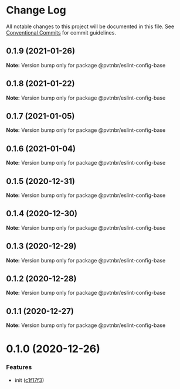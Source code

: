 # Change Log

All notable changes to this project will be documented in this file.
See [Conventional Commits](https://conventionalcommits.org) for commit guidelines.

## 0.1.9 (2021-01-26)

**Note:** Version bump only for package @pvtnbr/eslint-config-base





## 0.1.8 (2021-01-22)

**Note:** Version bump only for package @pvtnbr/eslint-config-base





## 0.1.7 (2021-01-05)

**Note:** Version bump only for package @pvtnbr/eslint-config-base





## 0.1.6 (2021-01-04)

**Note:** Version bump only for package @pvtnbr/eslint-config-base





## 0.1.5 (2020-12-31)

**Note:** Version bump only for package @pvtnbr/eslint-config-base





## 0.1.4 (2020-12-30)

**Note:** Version bump only for package @pvtnbr/eslint-config-base





## 0.1.3 (2020-12-29)

**Note:** Version bump only for package @pvtnbr/eslint-config-base





## 0.1.2 (2020-12-28)

**Note:** Version bump only for package @pvtnbr/eslint-config-base





## 0.1.1 (2020-12-27)

**Note:** Version bump only for package @pvtnbr/eslint-config-base





# 0.1.0 (2020-12-26)


### Features

* init ([c1f17f3](https://github.com/privatenumber/eslint-config/commit/c1f17f362306285ad0459b04a4db84beee2da8af))
